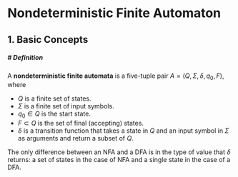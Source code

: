 # Nondeterministic Finite Automaton

## 1. Basic Concepts

##### # Definition

A **nondeterministic finite automata** is a five-tuple pair $A = (Q, \Sigma, \delta, q_0, F)$, where

- $Q$ is a finite set of states.
- $\Sigma$ is a finite set of input symbols.
- $q_0\in Q$ is the start state.
- $F\subset Q$ is the set of final (accepting) states.
- $\delta$ is a transition function that takes a state in $Q$ and an input symbol in $\Sigma$ as arguments and return a subset of $Q$.

The only difference between an NFA and a DFA is in the type of value that $\delta$ returns: a set of states in the case of NFA and a single state in the case of a DFA.

